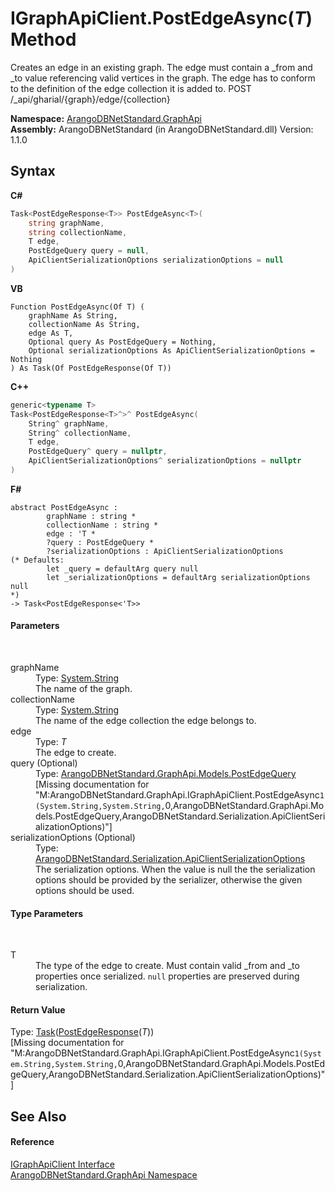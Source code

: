 # IGraphApiClient.PostEdgeAsync(*T*) Method 
 

Creates an edge in an existing graph. The edge must contain a _from and _to value referencing valid vertices in the graph. The edge has to conform to the definition of the edge collection it is added to. POST /_api/gharial/{graph}/edge/{collection}

**Namespace:**&nbsp;<a href="5db3e172-88fa-722f-6e7f-25b7310b3db3">ArangoDBNetStandard.GraphApi</a><br />**Assembly:**&nbsp;ArangoDBNetStandard (in ArangoDBNetStandard.dll) Version: 1.1.0

## Syntax

**C#**<br />
``` C#
Task<PostEdgeResponse<T>> PostEdgeAsync<T>(
	string graphName,
	string collectionName,
	T edge,
	PostEdgeQuery query = null,
	ApiClientSerializationOptions serializationOptions = null
)

```

**VB**<br />
``` VB
Function PostEdgeAsync(Of T) ( 
	graphName As String,
	collectionName As String,
	edge As T,
	Optional query As PostEdgeQuery = Nothing,
	Optional serializationOptions As ApiClientSerializationOptions = Nothing
) As Task(Of PostEdgeResponse(Of T))
```

**C++**<br />
``` C++
generic<typename T>
Task<PostEdgeResponse<T>^>^ PostEdgeAsync(
	String^ graphName, 
	String^ collectionName, 
	T edge, 
	PostEdgeQuery^ query = nullptr, 
	ApiClientSerializationOptions^ serializationOptions = nullptr
)
```

**F#**<br />
``` F#
abstract PostEdgeAsync : 
        graphName : string * 
        collectionName : string * 
        edge : 'T * 
        ?query : PostEdgeQuery * 
        ?serializationOptions : ApiClientSerializationOptions 
(* Defaults:
        let _query = defaultArg query null
        let _serializationOptions = defaultArg serializationOptions null
*)
-> Task<PostEdgeResponse<'T>> 

```


#### Parameters
&nbsp;<dl><dt>graphName</dt><dd>Type: <a href="https://docs.microsoft.com/dotnet/api/system.string" target="_blank" rel="noopener noreferrer">System.String</a><br />The name of the graph.</dd><dt>collectionName</dt><dd>Type: <a href="https://docs.microsoft.com/dotnet/api/system.string" target="_blank" rel="noopener noreferrer">System.String</a><br />The name of the edge collection the edge belongs to.</dd><dt>edge</dt><dd>Type: *T*<br />The edge to create.</dd><dt>query (Optional)</dt><dd>Type: <a href="aa8e6539-c140-76bb-045b-dfec44f0230a">ArangoDBNetStandard.GraphApi.Models.PostEdgeQuery</a><br />\[Missing <param name="query"/> documentation for "M:ArangoDBNetStandard.GraphApi.IGraphApiClient.PostEdgeAsync``1(System.String,System.String,``0,ArangoDBNetStandard.GraphApi.Models.PostEdgeQuery,ArangoDBNetStandard.Serialization.ApiClientSerializationOptions)"\]</dd><dt>serializationOptions (Optional)</dt><dd>Type: <a href="4d2cfe44-8a3a-2efb-e814-c882bbee3e85">ArangoDBNetStandard.Serialization.ApiClientSerializationOptions</a><br />The serialization options. When the value is null the the serialization options should be provided by the serializer, otherwise the given options should be used.</dd></dl>

#### Type Parameters
&nbsp;<dl><dt>T</dt><dd>The type of the edge to create. Must contain valid _from and _to properties once serialized. `null` properties are preserved during serialization.</dd></dl>

#### Return Value
Type: <a href="https://docs.microsoft.com/dotnet/api/system.threading.tasks.task-1" target="_blank" rel="noopener noreferrer">Task</a>(<a href="e9a9cd3c-4035-3866-2c7b-461149946de2">PostEdgeResponse</a>(*T*))<br />\[Missing <returns> documentation for "M:ArangoDBNetStandard.GraphApi.IGraphApiClient.PostEdgeAsync``1(System.String,System.String,``0,ArangoDBNetStandard.GraphApi.Models.PostEdgeQuery,ArangoDBNetStandard.Serialization.ApiClientSerializationOptions)"\]

## See Also


#### Reference
<a href="9cf68195-2611-f408-a78f-ab77864cc844">IGraphApiClient Interface</a><br /><a href="5db3e172-88fa-722f-6e7f-25b7310b3db3">ArangoDBNetStandard.GraphApi Namespace</a><br />
